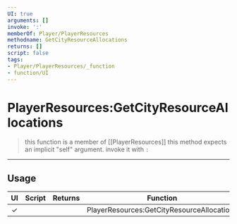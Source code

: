 ```yaml
---
UI: true
arguments: []
invoke: ':'
memberOf: Player/PlayerResources
methodname: GetCityResourceAllocations
returns: []
script: false
tags:
- Player/PlayerResources/_function
- function/UI
---
```

# PlayerResources:GetCityResourceAllocations
> this function is a member of [[PlayerResources]]
> this method expects an implicit "self" argument. invoke it with `:`
-----
## Usage
|  UI | Script | Returns | Function | Arguments |
|:---:|:------:|-------:|:--------:|:---------|
|✓| ||PlayerResources:GetCityResourceAllocations||
